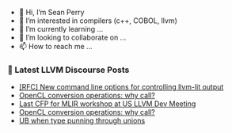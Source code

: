 - 👋 Hi, I’m Sean Perry
- 👀 I’m interested in compilers (c++, COBOL, llvm)
- 🌱 I’m currently learning ...
- 💞️ I’m looking to collaborate on ...
- 📫 How to reach me ...

<!---
s66perry/s66perry is a ✨ special ✨ repository because its `README.md` (this file) appears on your GitHub profile.
You can click the Preview link to take a look at your changes.
--->
### 📕 Latest LLVM Discourse Posts

<!-- DISCOURSE-LLVM:START -->
- [[RFC] New command line options for controlling llvm-lit output](https://discourse.llvm.org/t/rfc-new-command-line-options-for-controlling-llvm-lit-output/88568#post_2)
- [OpenCL conversion operations: why call?](https://discourse.llvm.org/t/opencl-conversion-operations-why-call/88565#post_3)
- [Last CFP for MLIR workshop at US LLVM Dev Meeting](https://discourse.llvm.org/t/last-cfp-for-mlir-workshop-at-us-llvm-dev-meeting/88573#post_1)
- [OpenCL conversion operations: why call?](https://discourse.llvm.org/t/opencl-conversion-operations-why-call/88565#post_2)
- [UB when type punning through unions](https://discourse.llvm.org/t/ub-when-type-punning-through-unions/88527#post_19)
<!-- DISCOURSE-LLVM:END -->
